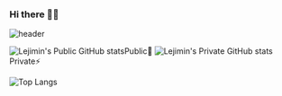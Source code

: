 ### Hi there 👋😄

<!--
**Lejimin/Lejimin** is a ✨ _special_ ✨ repository because its `README.md` (this file) appears on your GitHub profile.

Here are some ideas to get you started:

- 🔭 I’m currently working on ...
- 🌱 I’m currently learning ...
- 👯 I’m looking to collaborate on ...
- 🤔 I’m looking for help with ...
- 💬 Ask me about ...
- 📫 How to reach me: ...
- 😄 Pronouns: ...
- ⚡ Fun fact: ...
-->
![header](https://capsule-render.vercel.app/api?type=wave&color=d6ace6&height=200&section=header&text=Hi!%20I'm%20JiMin!&fontAlign=50&fontAlignY=60&fontSize=60&fontColor=a2a2a2)
   
![Lejimin's Public GitHub stats](https://github-readme-stats.vercel.app/api?username=Lejimin&show_icons=true&theme=tokyonight)Public🌱 
![Lejimin's Private GitHub stats](https://github-readme-stats.vercel.app/api?username=Lejimin&count_private=true&theme=tokyonight)Private⚡

![Top Langs](https://github-readme-stats.vercel.app/api/top-langs/?username=Lejimin&layout=compact&theme=tokyonight)

